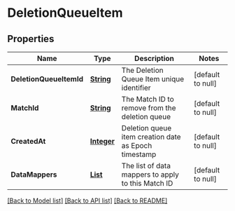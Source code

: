 # DeletionQueueItem
## Properties

Name | Type | Description | Notes
------------ | ------------- | ------------- | -------------
**DeletionQueueItemId** | [**String**](string.md) | The Deletion Queue Item unique identifier | [default to null]
**MatchId** | [**String**](string.md) | The Match ID to remove from the deletion queue | [default to null]
**CreatedAt** | [**Integer**](integer.md) | Deletion queue item creation date as Epoch timestamp | [default to null]
**DataMappers** | [**List**](string.md) | The list of data mappers to apply to this Match ID | [default to null]

[[Back to Model list]](../README.md#documentation-for-models) [[Back to API list]](../README.md#documentation-for-api-endpoints) [[Back to README]](../README.md)

